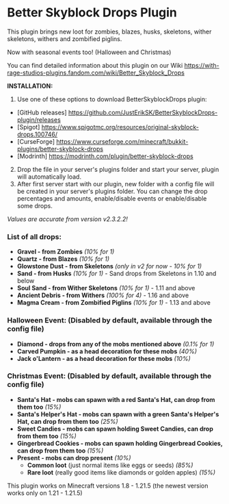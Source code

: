 # Better Skyblock Drops Plugin
This plugin brings new loot for zombies, blazes, husks, skeletons, wither skeletons, withers and zombified piglins.

Now with seasonal events too! (Halloween and Christmas)

You can find detailed information about this plugin on our Wiki https://with-rage-studios-plugins.fandom.com/wiki/Better_Skyblock_Drops

**INSTALLATION:**
1. Use one of these options to download BetterSkyblockDrops plugin:
- [GitHub releases] https://github.com/JustErikSK/BetterSkyblockDrops-plugin/releases
- [Spigot] https://www.spigotmc.org/resources/original-skyblock-drops.100746/
- [CurseForge] https://www.curseforge.com/minecraft/bukkit-plugins/better-skyblock-drops
- [Modrinth] https://modrinth.com/plugin/better-skyblock-drops
2. Drop the file in your server's plugins folder and start your server, plugin will automatically load.
3. After first server start with our plugin, new folder with a config file will be created in your server's plugins folder. You can change the drop percentages and amounts, enable/disable events or enable/disable some drops.


_Values are accurate from version v2.3.2.2!_
### List of all drops:
- **Gravel - from Zombies** _(10% for 1)_
- **Quartz - from Blazes** _(10% for 1)_
- **Glowstone Dust - from Skeletons** _(only in v2 for now - 10% for 1)_
- **Sand - from Husks** _(10% for 1)_ - Sand drops from Skeletons in 1.10 and below
- **Soul Sand - from Wither Skeletons** _(10% for 1)_ - 1.11 and above
- **Ancient Debris - from Withers** _(100% for 4)_ - 1.16 and above
- **Magma Cream - from Zombified Piglins** _(10% for 1)_ - 1.13 and above

### Halloween Event: (Disabled by default, available through the config file)
- **Diamond - drops from any of the mobs mentioned above** _(0.1% for 1)_
- **Carved Pumpkin - as a head decoration for these mobs** _(40%)_
- **Jack o'Lantern - as a head decoration for these mobs** _(10%)_

### Christmas Event: (Disabled by default, available through the config file)
- **Santa's Hat - mobs can spawn with a red Santa's Hat, can drop from them too** _(15%)_
- **Santa's Helper's Hat - mobs can spawn with a green Santa's Helper's Hat, can drop from them too** _(25%)_
- **Sweet Candies - mobs can spawn holding Sweet Candies, can drop from them too** _(15%)_
- **Gingerbread Cookies - mobs can spawn holding Gingerbread Cookies, can drop from them too** _(15%)_
- **Present - mobs can drop present** _(10%)_
  - **Common loot** (just normal items like eggs or seeds) _(85%)_
  - **Rare loot** (really good items like diamonds or golden apples) _(15%)_

This plugin works on Minecraft versions 1.8 - 1.21.5 (the newest version works only on 1.21 - 1.21.5)
